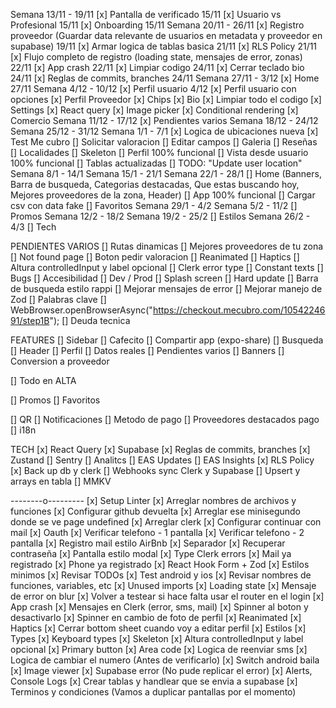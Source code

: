 Semana 13/11 - 19/11
[x] Pantalla de verificado 15/11
[x] Usuario vs Profesional 15/11
[x] Onboarding 15/11
Semana 20/11 - 26/11
[x] Registro proveedor (Guardar data relevante de usuarios en metadata y proveedor en supabase) 19/11
[x] Armar logica de tablas basica 21/11
[x] RLS Policy 21/11
[x] Flujo completo de registro (loading state, mensajes de error, zonas) 22/11
[x] App crash 22/11
[x] Limpiar codigo 24/11
[x] Cerrar teclado bio 24/11
[x] Reglas de commits, branches 24/11
Semana 27/11 - 3/12
[x] Home 27/11
Semana 4/12 - 10/12
[x] Perfil usuario 4/12
[x] Perfil usuario con opciones
[x] Perfil Proveedor
[x] Chips
[x] Bio
[x] Limpiar todo el codigo
[x] Settings
[x] React query
[x] Image picker
[x] Conditional rendering
[x] Comercio
Semana 11/12 - 17/12
[x] Pendientes varios
Semana 18/12 - 24/12
Semana 25/12 - 31/12
Semana 1/1 - 7/1
[x] Logica de ubicaciones nueva
[x] Test Me cubro
[] Solicitar valoracion
[] Editar campos
[] Galeria
[] Reseñas
[] Localidades
[] Skeleton
[] Perfil 100% funcional
[] Vista desde usuario 100% funcional
[] Tablas actualizadas
[] TODO: "Update user location"
Semana 8/1 - 14/1
Semana 15/1 - 21/1
Semana 22/1 - 28/1
[] Home (Banners, Barra de busqueda, Categorias destacadas, Que estas buscando hoy, Mejores proveedores de la zona, Header)
[] App 100% funcional
[] Cargar csv con data fake
[] Favoritos
Semana 29/1 - 4/2
Semana 5/2 - 11/2
[] Promos
Semana 12/2 - 18/2
Semana 19/2 - 25/2
[] Estilos
Semana 26/2 - 4/3
[] Tech

PENDIENTES VARIOS
[] Rutas dinamicas
[] Mejores proveedores de tu zona
[] Not found page
[] Boton pedir valoracion
[] Reanimated
[] Haptics
[] Altura controlledInput y label opcional
[] Clerk error type
[] Constant texts
[] Bugs
[] Accesibilidad
[] Dev / Prod
[] Splash screen
[] Hard update
[] Barra de busqueda estilo rappi
[] Mejorar mensajes de error
[] Mejorar manejo de Zod
[] Palabras clave
[] WebBrowser.openBrowserAsync("https://checkout.mecubro.com/1054224691/step1B");
[] Deuda tecnica

FEATURES
[] Sidebar
[] Cafecito
[] Compartir app (expo-share)
[] Busqueda
[] Header
[] Perfil
[] Datos reales
[] Pendientes varios
[] Banners
[] Conversion a proveedor

[] Todo en ALTA

[] Promos
[] Favoritos

[] QR
[] Notificaciones
[] Metodo de pago
[] Proveedores destacados pago
[] i18n

TECH
[x] React Query
[x] Supabase
[x] Reglas de commits, branches
[x] Zustand
[] Sentry
[] Analitcs
[] EAS Updates
[] EAS Insights
[x] RLS Policy
[x] Back up db y clerk
[] Webhooks sync Clerk y Supabase
[] Upsert y arrays en tabla
[] MMKV

--------o---------
[x] Setup Linter
[x] Arreglar nombres de archivos y funciones
[x] Configurar github devuelta
[x] Arreglar ese minisegundo donde se ve page undefined
[x] Arreglar clerk
[x] Configurar continuar con mail
[x] Oauth
[x] Verificar telefono - 1 pantalla
[x] Verificar telefono - 2 pantalla
[x] Registro mail estilo AirBnb
[x] Separador
[x] Recuperar contraseña
[x] Pantalla estilo modal
[x] Type Clerk errors
[x] Mail ya registrado
[x] Phone ya registrado
[x] React Hook Form + Zod
[x] Estilos minimos
[x] Revisar TODOs
[x] Test android y ios
[x] Revisar nombres de funciones, variables, etc
[x] Unused imports
[x] Loading state
[x] Mensaje de error on blur
[x] Volver a testear si hace falta usar el router en el login
[x] App crash
[x] Mensajes en Clerk (error, sms, mail)
[x] Spinner al boton y desactivarlo
[x] Spinner en cambio de foto de perfil
[x] Reanimated
[x] Haptics
[x] Cerrar bottom sheet cuando voy a editar perfil
[x] Estilos
[x] Types
[x] Keyboard types
[x] Skeleton
[x] Altura controlledInput y label opcional
[x] Primary button
[x] Area code
[x] Logica de reenviar sms
[x] Logica de cambiar el numero (Antes de verificarlo)
[x] Switch android baila
[x] Image viewer
[x] Supabase error (No pude replicar el error)
[x] Alerts, Console Logs
[x] Crear tablas y handlear que se envia a supabase
[x] Terminos y condiciones (Vamos a duplicar pantallas por el momento)
